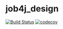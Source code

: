 # job4j_design
[![Build Status](https://app.travis-ci.com/nJ93/job4j_design.svg?branch=master)](https://app.travis-ci.com/nJ93/job4j_design)
[![codecov](https://codecov.io/gh/nJ93/job4j_design/branch/master/graph/badge.svg?token=MNS7QVRCXJ)](https://codecov.io/gh/nJ93/job4j_design)